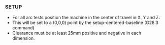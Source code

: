 ### SETUP
* For all arc tests position the machine in the center of travel in X, Y and Z.
* This will be set to a (0,0,0) point by the setup-centered-baseline (G28.3 command)
* Clearance must be at least 25mm positive and negative in each dimension.
